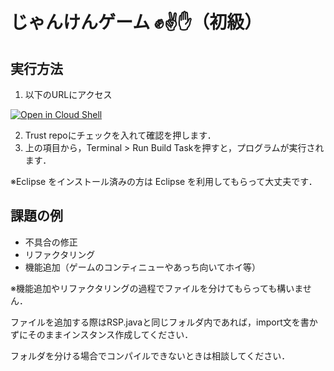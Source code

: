 # じゃんけんゲーム ✊✌️✋（初級）

## 実行方法

1. 以下のURLにアクセス

[![Open in Cloud Shell](https://gstatic.com/cloudssh/images/open-btn.svg)](https://ide.cloud.google.com/?cloudshell_git_repo=https://github.com/SocSEL-SIseminar1-2023/rsp-game-easy&cloudshell_workspace=./&cloudshell_tutorial=README.md)

2. Trust repoにチェックを入れて確認を押します．
3. 上の項目から，Terminal > Run Build Taskを押すと，プログラムが実行されます．



※Eclipse をインストール済みの方は Eclipse を利用してもらって大丈夫です．

## 課題の例

- 不具合の修正
- リファクタリング
- 機能追加（ゲームのコンティニューやあっち向いてホイ等）

※機能追加やリファクタリングの過程でファイルを分けてもらっても構いません．

ファイルを追加する際はRSP.javaと同じフォルダ内であれば，import文を書かずにそのままインスタンス作成してください．

フォルダを分ける場合でコンパイルできないときは相談してください．

